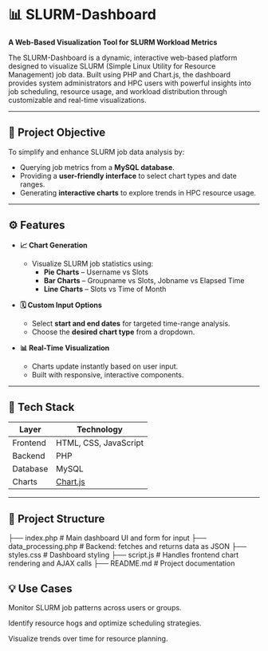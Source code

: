 # 📊 SLURM-Dashboard

**A Web-Based Visualization Tool for SLURM Workload Metrics**

The SLURM-Dashboard is a dynamic, interactive web-based platform designed to visualize SLURM (Simple Linux Utility for Resource Management) job data. Built using PHP and Chart.js, the dashboard provides system administrators and HPC users with powerful insights into job scheduling, resource usage, and workload distribution through customizable and real-time visualizations.

---

## 🎯 Project Objective

To simplify and enhance SLURM job data analysis by:

- Querying job metrics from a **MySQL database**.
- Providing a **user-friendly interface** to select chart types and date ranges.
- Generating **interactive charts** to explore trends in HPC resource usage.

---

## ⚙️ Features

- **📈 Chart Generation**
  - Visualize SLURM job statistics using:
    - **Pie Charts** – Username vs Slots
    - **Bar Charts** – Groupname vs Slots, Jobname vs Elapsed Time
    - **Line Charts** – Slots vs Time of Month

- **🗓️ Custom Input Options**
  - Select **start and end dates** for targeted time-range analysis.
  - Choose the **desired chart type** from a dropdown.

- **📊 Real-Time Visualization**
  - Charts update instantly based on user input.
  - Built with responsive, interactive components.

---

## 🧰 Tech Stack

| Layer     | Technology     |
|-----------|----------------|
| Frontend  | HTML, CSS, JavaScript |
| Backend   | PHP |
| Database  | MySQL |
| Charts    | [Chart.js](https://www.chartjs.org/) |

---

## 📁 Project Structure

├── index.php # Main dashboard UI and form for input
├── data_processing.php # Backend: fetches and returns data as JSON
├── styles.css # Dashboard styling
├── script.js # Handles frontend chart rendering and AJAX calls
├── README.md # Project documentation

## 💡 Use Cases
Monitor SLURM job patterns across users or groups.

Identify resource hogs and optimize scheduling strategies.

Visualize trends over time for resource planning.
